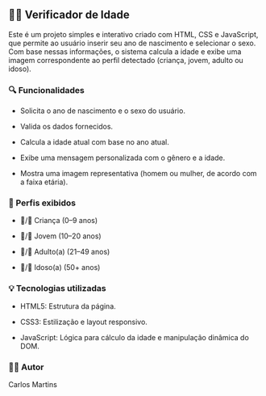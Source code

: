 ## 🧑‍🦱 Verificador de Idade

Este é um projeto simples e interativo criado com HTML, CSS e JavaScript, que permite ao usuário inserir seu ano de nascimento e selecionar o sexo. Com base nessas informações, o sistema calcula a idade e exibe uma imagem correspondente ao perfil detectado (criança, jovem, adulto ou idoso).

### 🔍 Funcionalidades
- Solicita o ano de nascimento e o sexo do usuário.

- Valida os dados fornecidos.

- Calcula a idade atual com base no ano atual.

- Exibe uma mensagem personalizada com o gênero e a idade.

- Mostra uma imagem representativa (homem ou mulher, de acordo com a faixa etária).

### 📸 Perfis exibidos
- 👦/👧 Criança (0–9 anos)

- 🧑/🧒 Jovem (10–20 anos)

- 👨/👩 Adulto(a) (21–49 anos)

- 👴/👵 Idoso(a) (50+ anos)

### 💡 Tecnologias utilizadas
- HTML5: Estrutura da página.

- CSS3: Estilização e layout responsivo.

- JavaScript: Lógica para cálculo da idade e manipulação dinâmica do DOM.

### 👨‍💻 Autor

Carlos Martins
